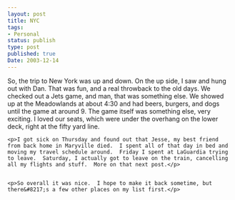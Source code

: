 ```yaml
---
layout: post
title: NYC
tags:
- Personal
status: publish
type: post
published: true
Date: 2003-12-14
---
```

<p>So, the trip to New York was up and down.  On the up side, I saw and hung out with Dan.  That was fun, and a real throwback to the old days.  We checked out a Jets game, and man, that was something else.  We showed up at the Meadowlands at about 4:30 and had beers, burgers, and dogs until the game at around 9.  The game itself was something else, very exciting.  I loved our seats, which were under the overhang on the lower deck, right at the fifty yard line.</p>


	<p>I got sick on Thursday and found out that Jesse, my best friend from back home in Maryville died.  I spent all of that day in bed and moving my travel schedule around.  Friday I spent at LaGuardia trying to leave.  Saturday, I actually got to leave on the train, cancelling all my flights and stuff.  More on that next post.</p>


	<p>So overall it was nice.  I hope to make it back sometime, but there&#8217;s a few other places on my list first.</p>
